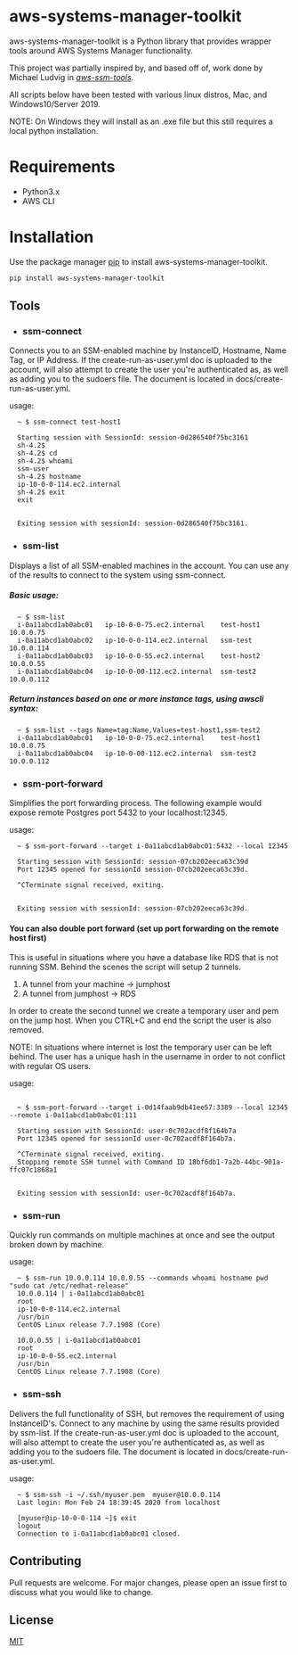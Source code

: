# aws-systems-manager-toolkit

aws-systems-manager-toolkit is a Python library that provides wrapper tools around AWS Systems Manager functionality.

This project was partially inspired by, and based off of, work done by Michael Ludvig in *[aws-ssm-tools](https://github.com/mludvig/aws-ssm-tools/)*.

All scripts below have been tested with various linux distros, Mac, and Windows10/Server 2019.  

NOTE: On Windows they will install as an .exe file but this still requires a local python installation.

# Requirements

* Python3.x
* AWS CLI


# Installation

Use the package manager [pip](https://pip.pypa.io/en/stable/) to install aws-systems-manager-toolkit.

```bash
pip install aws-systems-manager-toolkit
```

## Tools
* ### ssm-connect

Connects you to an SSM-enabled machine by InstanceID, Hostname, Name Tag, or IP Address. If the create-run-as-user.yml doc is uploaded to the account, will also attempt to create the user you're authenticated as, as well as adding you to the sudoers file. The document is located in docs/create-run-as-user.yml.
    
  usage:
  ```
    ~ $ ssm-connect test-host1

    Starting session with SessionId: session-0d286540f75bc3161
    sh-4.2$
    sh-4.2$ cd
    sh-4.2$ whoami
    ssm-user
    sh-4.2$ hostname
    ip-10-0-0-114.ec2.internal
    sh-4.2$ exit
    exit


    Exiting session with sessionId: session-0d286540f75bc3161.
  ```
* ### ssm-list

Displays a list of all SSM-enabled machines in the account.  You can use any of the results to connect to the system using ssm-connect.

##### Basic usage:
  ```
    ~ $ ssm-list
    i-0a11abcd1ab0abc01   ip-10-0-0-75.ec2.internal    test-host1    10.0.0.75 
    i-0a11abcd1ab0abc02   ip-10-0-0-114.ec2.internal   ssm-test      10.0.0.114
    i-0a11abcd1ab0abc03   ip-10-0-0-55.ec2.internal    test-host2    10.0.0.55 
    i-0a11abcd1ab0abc04   ip-10-0-00-112.ec2.internal  ssm-test2     10.0.0.112

  ```
##### Return instances based on one or more instance tags, using awscli syntax:
  ```
    ~ $ ssm-list --tags Name=tag:Name,Values=test-host1,ssm-test2
    i-0a11abcd1ab0abc01   ip-10-0-0-75.ec2.internal    test-host1    10.0.0.75
    i-0a11abcd1ab0abc04   ip-10-0-00-112.ec2.internal  ssm-test2     10.0.0.112
  ```
* ### ssm-port-forward

Simplifies the port forwarding process.  The following example would expose remote Postgres port 5432 to your localhost:12345.  

  usage:
  ```
    ~ $ ssm-port-forward --target i-0a11abcd1ab0abc01:5432 --local 12345

    Starting session with SessionId: session-07cb202eeca63c39d
    Port 12345 opened for sessionId session-07cb202eeca63c39d.
        
    ^CTerminate signal received, exiting.


    Exiting session with sessionId: session-07cb202eeca63c39d.
  ```
  
  #### You can also double port forward (set up port forwarding on the remote host first)
  
This is useful in situations where you have a database like RDS that is not running SSM.  Behind the scenes the script will setup 2 tunnels.  
  
  1) A tunnel from your machine -> jumphost
  2) A tunnel from jumphost -> RDS

In order to create the second tunnel we create a temporary user and pem on the jump host.  When you CTRL+C and end the script the user is also removed.  
  
NOTE: In situations where internet is lost the temporary user can be left behind.  The user has a unique hash in the username in order to not conflict with regular OS users.  
  
  usage:
  ```
            
    ~ $ ssm-port-forward --target i-0d14faab9db41ee57:3389 --local 12345 --remote i-0a11abcd1ab0abc01:111

    Starting session with SessionId: user-0c702acdf8f164b7a
    Port 12345 opened for sessionId user-0c702acdf8f164b7a.

    ^CTerminate signal received, exiting.
    Stopping remote SSH tunnel with Command ID 18bf6db1-7a2b-44bc-901a-ffc07c1868a1


    Exiting session with sessionId: user-0c702acdf8f164b7a.
  ```
* ### ssm-run

Quickly run commands on multiple machines at once and see the output broken down by machine. 

  usage:
  ```
    ~ $ ssm-run 10.0.0.114 10.0.0.55 --commands whoami hostname pwd "sudo cat /etc/redhat-release"
    10.0.0.114 | i-0a11abcd1ab0abc01
    root
    ip-10-0-0-114.ec2.internal
    /usr/bin
    CentOS Linux release 7.7.1908 (Core)

    10.0.0.55 | i-0a11abcd1ab0abc01
    root
    ip-10-0-0-55.ec2.internal
    /usr/bin
    CentOS Linux release 7.7.1908 (Core)
  
  ```
* ### ssm-ssh

Delivers the full functionality of SSH, but removes the requirement of using InstanceID's.  Connect to any machine by using the same results provided by ssm-list. If the create-run-as-user.yml doc is uploaded to the account, will also attempt to create the user you're authenticated as, as well as adding you to the sudoers file. The document is located in docs/create-run-as-user.yml.

  usage:
  ```
    ~ $ ssm-ssh -i ~/.ssh/myuser.pem  myuser@10.0.0.114
    Last login: Mon Feb 24 18:39:45 2020 from localhost

    [myuser@ip-10-0-0-114 ~]$ exit
    logout
    Connection to i-0a11abcd1ab0abc01 closed.
  
  ```
## Contributing
Pull requests are welcome. For major changes, please open an issue first to discuss what you would like to change.


## License
[MIT](https://choosealicense.com/licenses/mit/)
